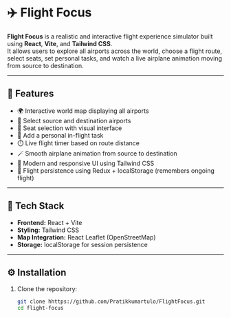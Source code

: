 # ✈️ Flight Focus

**Flight Focus** is a realistic and interactive flight experience simulator built using **React**, **Vite**, and **Tailwind CSS**.  
It allows users to explore all airports across the world, choose a flight route, select seats, set personal tasks, and watch a live airplane animation moving from source to destination.

---

## 🚀 Features

- 🌍 Interactive world map displaying all airports  
- 🛫 Select source and destination airports  
- 💺 Seat selection with visual interface  
- 📝 Add a personal in-flight task  
- ⏱️ Live flight timer based on route distance   
- 🪄 Smooth airplane animation from source to destination  
- 🎨 Modern and responsive UI using Tailwind CSS  
- 💾 Flight persistence using Redux + localStorage (remembers ongoing flight)

---

## 🧰 Tech Stack

- **Frontend:** React + Vite  
- **Styling:** Tailwind CSS  
- **Map Integration:** React Leaflet (OpenStreetMap)  
- **Storage:** localStorage for session persistence

---

## ⚙️ Installation

1. Clone the repository:
   ```bash
   git clone hhttps://github.com/Pratikkumartulo/FlightFocus.git
   cd flight-focus
